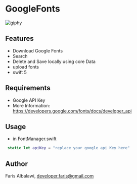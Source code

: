 # GoogleFonts
![giphy](https://user-images.githubusercontent.com/18473439/77875686-d9fc5700-721e-11ea-95d3-2b72a1b47641.gif)


## Features 
- Download Google Fonts
- Search
- Delete and Save locally using core Data
- upload fonts
-  swift 5

## Requirements
- Google API Key
- More Information: https://developers.google.com/fonts/docs/developer_api

## Usage
- in FontManager.swift
```swift
 static let apiKey = "replace your google api Key here"
```
## Author

Faris Albalawi,
developer.faris@gmail.com

